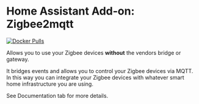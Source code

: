 # Home Assistant Add-on: Zigbee2mqtt

[![Docker Pulls](https://img.shields.io/docker/pulls/dwelch2101/zigbee2mqtt-amd64.svg?style=flat-square&logo=docker)](https://cloud.docker.com/u/dwelch2101/repository/docker/dwelch2101/zigbee2mqtt-amd64)

Allows you to use your Zigbee devices **without** the vendors bridge or gateway.

It bridges events and allows you to control your Zigbee devices via MQTT. In this way you can integrate your Zigbee devices with whatever smart home infrastructure you are using.

See Documentation tab for more details.
